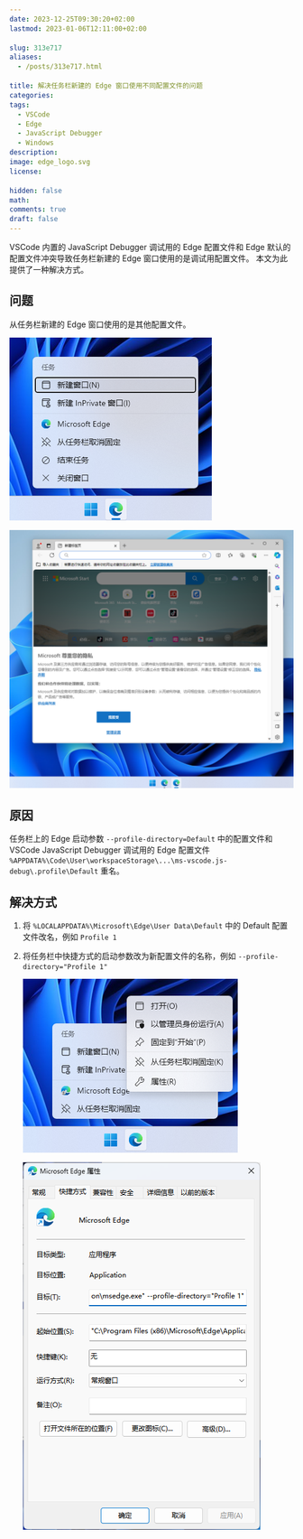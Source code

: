 ```yaml
---
date: 2023-12-25T09:30:20+02:00
lastmod: 2023-01-06T12:11:00+02:00

slug: 313e717
aliases:
  - /posts/313e717.html

title: 解决任务栏新建的 Edge 窗口使用不同配置文件的问题
categories:
tags:
  - VSCode
  - Edge
  - JavaScript Debugger
  - Windows
description:
image: edge_logo.svg
license:

hidden: false
math:
comments: true
draft: false
---
```


VSCode 内置的 JavaScript Debugger 调试用的 Edge 配置文件和 Edge 默认的配置文件冲突导致任务栏新建的 Edge 窗口使用的是调试用配置文件。
本文为此提供了一种解决方式。

<!--more-->

## 问题

从任务栏新建的 Edge 窗口使用的是其他配置文件。

![从任务栏中新建 Edge 窗口](edge_create_new_window.webp)

![新窗口使用不同配置文件](edge_new_window.webp)

## 原因

任务栏上的 Edge 启动参数 `--profile-directory=Default` 中的配置文件和 VSCode JavaScript Debugger 调试用的 Edge 配置文件 `%APPDATA%\Code\User\workspaceStorage\...\ms-vscode.js-debug\.profile\Default` 重名。

## 解决方式

1. 将 `%LOCALAPPDATA%\Microsoft\Edge\User Data\Default` 中的 Default 配置文件改名，例如 `Profile 1`
2. 将任务栏中快捷方式的启动参数改为新配置文件的名称，例如 `--profile-directory="Profile 1"`

    ![查看任务栏快捷方式的属性](edge_shortcut_properties.webp)

    ![修改启动参数](edge_shortcut_change_properties.webp)
